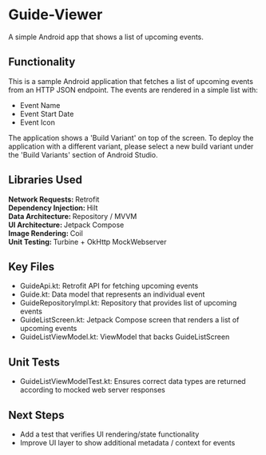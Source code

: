 # Guide-Viewer
A simple Android app that shows a list of upcoming events.


## Functionality
This is a sample Android application that fetches a list of upcoming events from an HTTP JSON endpoint. The events are rendered in a simple list with:
- Event Name
- Event Start Date
- Event Icon

The application shows a 'Build Variant' on top of the screen. To deploy the application with a different variant, please select a new build variant under the 'Build Variants' section of Android Studio.

## Libraries Used
<strong>Network Requests: </strong> Retrofit <br>
<strong>Dependency Injection: </strong> Hilt <br>
<strong>Data Architecture: </strong> Repository / MVVM <br>
<strong>UI Architecture: </strong> Jetpack Compose <br>
<strong>Image Rendering: </strong> Coil <br>
<strong>Unit Testing: </strong> Turbine + OkHttp MockWebserver

## Key Files
- GuideApi.kt: Retrofit API for fetching upcoming events
- Guide.kt: Data model that represents an individual event
- GuideRepositoryImpl.kt: Repository that provides list of upcoming events
- GuideListScreen.kt: Jetpack Compose screen that renders a list of upcoming events
- GuideListViewModel.kt: ViewModel that backs GuideListScreen

## Unit Tests
- GuideListViewModelTest.kt: Ensures correct data types are returned according to mocked web server responses

## Next Steps
- Add a test that verifies UI rendering/state functionality
- Improve UI layer to show additional metadata / context for events
